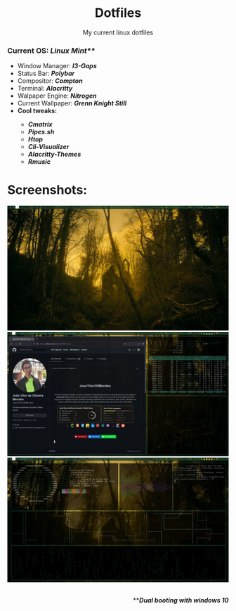 <h1 align="center">Dotfiles</h1>
<p align="center">My current linux dotfiles</p>

<h3>Current OS: <b><em>Linux Mint**</em></b></h3>

<ul>
  <li>
    Window Manager: <b><em>I3-Gaps</em></b>
  </li>
  <li>
    Status Bar: <b><em>Polybar</em></b>
  </li>
  <li>
    Compositor: <b><em>Compton</em></b>
  </li>
  <li>
    Terminal: <b><em>Alacritty</em></b>
  </li>
  <li>
    Walpaper Engine: <b><em>Nitrogen</em></b>
  </li>
  <li>
    Current Wallpaper: <b><em>Grenn Knight Still</em></b>
  </li>
  <li>
    <b>
    Cool tweaks:
      <ul>
        <li><em>Cmatrix</em></li>
        <li><em>Pipes.sh</em></li>
        <li><em>Htop</em></li>
        <li><em>Cli-Visualizer</em></li>
        <li><em>Alacritty-Themes</em></li>
        <li><em>Rmusic</em></li>
      </ul>
    </b>
  </li>
</ul>

##
<h1>Screenshots:</h1>

<img src="https://github.com/JoaoVitorOliMendes/dotfiles/blob/master/screenshots/greenKnight_01.png" />
<img src="https://github.com/JoaoVitorOliMendes/dotfiles/blob/master/screenshots/greenKnight_02.png" />
<img src="https://github.com/JoaoVitorOliMendes/dotfiles/blob/master/screenshots/greenKnight_03.png" />

##

<div align="right">
  **<b><em>Dual booting with windows 10</em></b>
</div>
